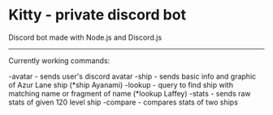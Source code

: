 # Kitty - private discord bot
Discord bot made with Node.js and Discord.js

-----------------------------------------------------------------------------------------------------------------------------------------------------------------------------------

Currently working commands:

-avatar - sends user's discord avatar
-ship - sends basic info and graphic of Azur Lane ship (*ship Ayanami)
-lookup - query to find ship with matching name or fragment of name (*lookup Laffey)
-stats - sends raw stats of given 120 level ship 
-compare - compares stats of two ships
